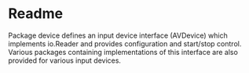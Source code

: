 # Readme

Package device defines an input device interface (AVDevice) which implements
io.Reader and provides configuration and start/stop control. Various packages
containing implementations of this interface are also provided for various
input devices.
